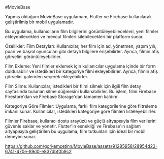 #MovieBase

Yapmış olduğum MovieBase uygulamam, Flutter ve Firebase kullanılarak geliştirilmiş bir mobil uygulamadır. 

Bu uygulama, kullanıcıların film bilgilerini görüntüleyebilecekleri, yeni filmler ekleyebilecekleri ve mevcut filmleri silebilecekleri bir platform sunar.

Özellikler:
Film Detayları: Kullanıcılar, her film için ad, yönetmen, yapım yılı, puan ve başrol oyuncuları gibi detaylı bilgilere erişebilirler. Ayrıca, filmin afiş görselini görüntüleyebilirler.

Film Ekleme: Yeni filmler eklemek için kullanıcılar uygulama içinde bir form doldurabilir ve istedikleri bir kategoriye filmi ekleyebilirler. Ayrıca, filmin afiş görselini galeriden seçerek ekleyebilirler.

Film Silme: Kullanıcılar, istedikleri bir filmi silmek için ilgili film detay sayfasında bulunan silme düğmesini kullanabilirler. Bu işlem, filmi Firebase Firestore'dan ve Firebase Storage'dan tamamen kaldırır.

Kategoriye Göre Filmler: Uygulama, farklı film kategorilerine göre filtreleme imkanı sunar. Kullanıcılar, istedikleri kategoriye göre filmleri listeleyebilirler.

Filmler Firebase, kullanıcı dostu arayüzü ve güçlü altyapısıyla film verilerini güvenle saklar ve yönetir. Flutter'ın esnekliği ve Firebase'in sağlam altyapısıyla geliştirilen bu uygulama, film tutkunları için ideal bir mobil deneyim sunar.



https://github.com/gorkemcetinn/MovieBase/assets/91285958/28954d23-6741-470e-89d0-e837dbf0b9c2

